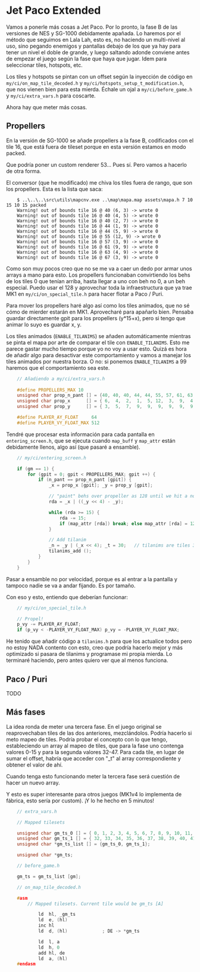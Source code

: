 # Jet Paco Extended

Vamos a ponerle más cosas a Jet Paco. Por lo pronto, la fase B de las versiones de NES y SG-1000 debidamente apañada. Lo haremos por el método que seguimos en Lala Lah, esto es, no haciendo un multi-nivel al uso, sino pegando enemigos y pantallas debajo de los que ya hay para tener un nivel el doble de grande, y luego saltando adonde conviene antes de empezar el juego según la fase que haya que jugar. Idem para seleccionar tiles, hotspots, etc. 

Los tiles y hotspots se pintan con un offset según la inyección de código en `my/ci/on_map_tile_decoded.h` y `my/ci/hotspots_setup_t_modification.h`, que nos vienen bien para esta mierda. Échale un ojal a `my/ci/before_game.h` y `my/ci/extra_vars.h` para coscarte.

Ahora hay que meter más cosas.

## Propellers

En la versión de SG-1000 se añade propellers a la fase B, codificados con el tile 16, que está fuera de tileset porque en esta versión estamos en modo packed.

Que podría poner un custom renderer 53... Pues sí. Pero vamos a hacerlo de otra forma.

El conversor (que he modificado) me chiva los tiles fuera de rango, que son los propellers. Esta es la lista que saca:

```
	$ ..\..\..\src\utils\mapcnv.exe ..\map\mapa.map assets\mapa.h 7 10 15 10 15 packed
	Warning! out of bounds tile 16 @ 40 (6, 3) -> wrote 0
	Warning! out of bounds tile 16 @ 40 (4, 5) -> wrote 0
	Warning! out of bounds tile 16 @ 40 (2, 7) -> wrote 0
	Warning! out of bounds tile 16 @ 44 (1, 9) -> wrote 0
	Warning! out of bounds tile 16 @ 44 (5, 9) -> wrote 0
	Warning! out of bounds tile 16 @ 55 (12, 9) -> wrote 0
	Warning! out of bounds tile 16 @ 57 (3, 9) -> wrote 0
	Warning! out of bounds tile 16 @ 61 (9, 9) -> wrote 0
	Warning! out of bounds tile 16 @ 63 (4, 9) -> wrote 0
	Warning! out of bounds tile 16 @ 67 (3, 9) -> wrote 0
```

Como son muy pocos creo que no se me va a caer un dedo por armar unos arrays a mano para esto. Los propellers funcionaban convirtiendo los behs de los tiles 0 que tenían arriba, hasta llegar a uno con beh no 0, a un beh especial. Puedo usar el 128 y aprovechar toda la infraestructura que ya trae MK1 en `my/ci/on_special_tile.h` para hacer flotar a Paco / Puri.

Para mover los propellers haré algo así como los tiles animados, que no sé cómo de mierder estarán en MK1. Aprovecharé para apañarlo bien. Pensaba guardar directamente gpit para los propellers (y*15+x), pero si tengo que animar lo suyo es guardar x, y.

Los tiles animados (`ENABLE_TILANIMS`) se añaden automáticamente mientras se pinta el mapa por arte de comparar el tile con `ENABLE_TILANIMS`. Esto me parece gastar mucho tiempo porque yo no voy a usar esto. Quizá es hora de añadir algo para desactivar este comportamiento y vamos a manejar los tiles animados por nuestra borza. O no: si ponemos `ENABLE_TILANIMS` a 99 haremos que el comportamiento sea este.

```c
	// Añadiendo a my/ci/extra_vars.h
	
	#define PROPELLERS_MAX 10
	unsigned char prop_n_pant [] = {40, 40, 40, 44, 44, 55, 57, 61, 63, 67};
	unsigned char prop_x      [] = { 6,  4,  2,  1,  5, 12,  3,  9,  4,  3};
	unsigned char prop_y      [] = { 3,  5,  7,  9,  9,  9,  9,  9,  9,  9};

	#define PLAYER_AY_FLOAT 	64
	#define PLAYER_VY_FLOAT_MAX 512
```

Tendré que procesar esta información para cada pantalla en `entering_screen.h`, que se ejecuta cuando `map_buff` y `map_attr` están debidamente llenos, algo así (que pasaré a ensamble).

```c
	// my/ci/entering_screen.h

	if (gm == 1) {
		for (gpit = 0; gpit < PROPELLERS_MAX; gpit ++) {
			if (n_pant == prop_n_pant [gpit]) {
				_x = prop_x [gpit]; _y = prop_y [gpit];

				// "paint" behs over propeller as 128 until we hit a non-zero
				rda = _x | ((_y << 4) - _y);

				while (rda >= 15) {
					rda -= 15;
					if (map_attr [rda]) break; else map_attr [rda] = 128;
				}

				// Add tilanim
				_n = _y | (_x << 4); _t = 30; 	// tilanims are tiles 30-31
				tilanims_add ();
			}
		}
	}
```

Pasar a ensamble no por velocidad, porque es al entrar a la pantalla y tampoco nadie se va a andar fijando. Es por tamaño.

Con eso y esto, entiendo que deberían funcionar:

```c
	// my/ci/on_special_tile.h

	// Propel!
	p_vy -= PLAYER_AY_FLOAT;
	if (p_vy < -PLAYER_VY_FLOAT_MAX) p_vy = -PLAYER_VY_FLOAT_MAX;
```

He tenido que añadir código a `tilanims.h` para que los actualice todos pero no estoy NADA contento con esto, creo que podría hacerlo mejor y más optimizado si pasara de tilanims y programase mi propia mierda. Lo terminaré haciendo, pero antes quiero ver que al menos funciona.

## Paco / Puri

TODO

## Más fases

La idea ronda de meter una tercera fase. En el juego original se reaprovechaban tiles de las dos anteriores, mezclándolos. Podría hacerlo si meto mapeo de tiles. Podría probar el concepto con lo que tengo, estableciendo un array al mapeo de tiles, que para la fase uno contenga valores 0-15 y para la segunda valores 32-47. Para cada tile, en lugar de sumar el offset, habría que acceder con "_t" al array correspondiente y obtener el valor de ahí.

Cuando tenga esto funcionando meter la tercera fase será cuestión de hacer un nuevo array.

Y esto es super interesante para otros juegos (MK1v4 lo implementa de fábrica, esto sería por custom). ¡Y lo he hecho en 5 minutos!

```c
	// extra_vars.h

	// Mapped tilesets

	unsigned char gm_ts_0 [] = { 0, 1, 2, 3, 4, 5, 6, 7, 8, 9, 10, 11, 12, 13, 14, 15 };
	unsigned char gm_ts_1 [] = { 32, 33, 34, 35, 36, 37, 38, 39, 40, 41, 42, 43, 44, 45, 46, 47};
	unsigned char *gm_ts_list [] = {gm_ts_0, gm_ts_1};

	unsigned char *gm_ts;
```

```c
	// before_game.h

	gm_ts = gm_ts_list [gm];
```

```c
	// on_map_tile_decoded.h

	#asm
		// Mapped tilesets. Current tile would be gm_ts [A]

			ld  hl, _gm_ts
			ld  e, (hl)
			inc hl
			ld  d, (hl) 			; DE -> *gm_ts

			ld  l, a 
			ld  h, 0
			add hl, de 
			ld  a, (hl)
	#endasm
```



